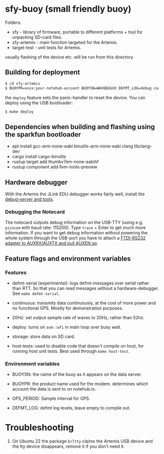 # sfy-buoy (small friendly buoy)

Folders:

* sfy - library of firmware, portable to different platforms + tool for
    unpacking SD-card files.
* sfy-artemis - main function targeted for the Artemis.
* target-test - unit tests for Artemis.

usually flashing of the device etc. will be run from this directory.

## Building for deployment
```sh
$ cd sfy-artemis
$ BUOYPR=xxxx:your-notehub-account BUOYSN=WAVEBUGXX DEFMT_LOG=debug cargo build --release --features deploy
```

the `deploy` feature sets the panic-handler to reset the device. You can deploy
using the USB bootloader:

```sh
$ make deploy
```

## Dependencies when building and flashing using the sparkfun bootloader

* apt install gcc-arm-none-eabi binutils-arm-none-eabi clang libclang-dev
* cargo install cargo-binutils
* rustup target add thumbv7em-none-eabihf
* rustup component add llvm-tools-preview

## Hardware debugger

With the Artemis the JLink EDU debugger works fairly well, install the
[debug-server and tools](https://www.segger.com/downloads/jlink/).

### Debugging the Notecard

The notecard outputs debug information on the USB-TTY (using e.g. `picocom` with
baud rate: 115200). Type `trace` + Enter to get much more information. If you
want to get debug information without powering the whole system through the
USB-port you have to attach a [FTDI-RS232 adapter to
AUXRX/AUXTX and pull AUXEN up](https://dev.blues.io/guides-and-tutorials/notecard-guides/debugging-with-the-ftdi-debug-cable/).

## Feature flags and environment variables

### Features

* defmt-serial (experimental): logs defmt-messages over serial rather than RTT. So that you can
    read messages without a hardware-debugger. See `make defmt-serial`.

* continuous: transmits data continuously, at the cost of more power and no
    functional GPS. Mostly for demonstration purposes.

* 20Hz: set output sample rate of waves to 20Hz, rather than 52hz.

* deploy: turns on `asm::wfi` in main loop over busy wait.

* storage: store data on SD card.

* host-tests: used to disable code that doesn't compile on host, for running
    host unit tests. Best used through `make host-test`.

### Environment variables

* BUOYSN: the name of the buoy as it appears on the data server.

* BUOYPR: the product name used for the modem. determines which account the data
    is sent to on notehub.io.

* GPS_PERIOD: Sample interval for GPS.

* DEFMT_LOG: defmt log levels, leave empty to compile out.

# Troubleshooting

1. On Ubuntu 22 the package `brltty` claims the Artemis USB device and the tty
   device disappears, remove it if you don't need it.
